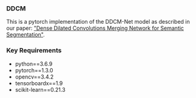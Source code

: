 ### DDCM
This is a pytorch implementation of the DDCM-Net model as described in our paper: ["Dense Dilated Convolutions Merging Network for Semantic Segmentation"](https://arxiv.org/abs/1908.11799).	

### Key Requirements
- python==3.6.9
- pytorch==1.3.0
- opencv==3.4.2
- tensorboardx==1.9
- scikit-learn==0.21.3

